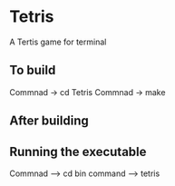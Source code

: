 # Tetris

A Tertis game for terminal 

## To build
Commnad -> cd Tetris
Commnad -> make 

## After building 
## Running the executable

Commnad --> cd bin
command --> tetris
